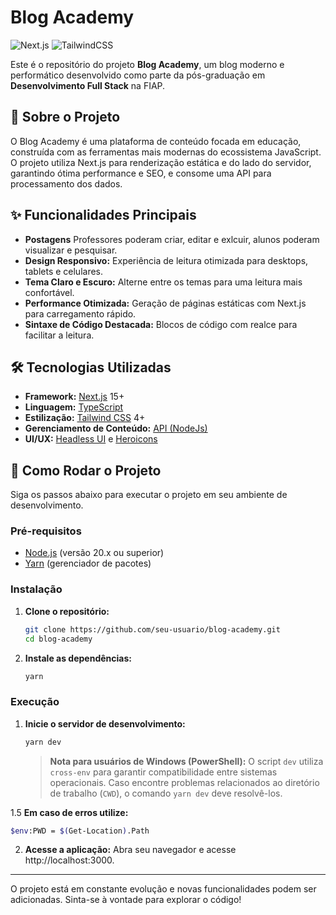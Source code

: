 # Blog Academy

![Next.js](https://img.shields.io/badge/Next.js-15.2.4-blue?logo=next.js)
![TailwindCSS](https://img.shields.io/badge/Tailwind_CSS-4.0.5-blue?logo=tailwindcss)

Este é o repositório do projeto **Blog Academy**, um blog moderno e performático desenvolvido como parte da pós-graduação em **Desenvolvimento Full Stack** na FIAP.

## 🚀 Sobre o Projeto

O Blog Academy é uma plataforma de conteúdo focada em educação, construída com as ferramentas mais modernas do ecossistema JavaScript. O projeto utiliza Next.js para renderização estática e do lado do servidor, garantindo ótima performance e SEO, e consome uma API para processamento dos dados.

## ✨ Funcionalidades Principais

- **Postagens** Professores poderam criar, editar e exlcuir, alunos poderam visualizar e pesquisar.
- **Design Responsivo:** Experiência de leitura otimizada para desktops, tablets e celulares.
- **Tema Claro e Escuro:** Alterne entre os temas para uma leitura mais confortável.
- **Performance Otimizada:** Geração de páginas estáticas com Next.js para carregamento rápido.
- **Sintaxe de Código Destacada:** Blocos de código com realce para facilitar a leitura.

## 🛠️ Tecnologias Utilizadas

- **Framework:** [Next.js](https://nextjs.org/) 15+
- **Linguagem:** [TypeScript](https://www.typescriptlang.org/)
- **Estilização:** [Tailwind CSS](https://tailwindcss.com/) 4+
- **Gerenciamento de Conteúdo:** [API (NodeJs)](https://github.com/MelqSantos/blogAcademy.git)
- **UI/UX:** [Headless UI](https://headlessui.com/) e [Heroicons](https://heroicons.com/)

## 🏁 Como Rodar o Projeto

Siga os passos abaixo para executar o projeto em seu ambiente de desenvolvimento.

### Pré-requisitos

- [Node.js](https://nodejs.org/en/) (versão 20.x ou superior)
- [Yarn](https://yarnpkg.com/) (gerenciador de pacotes)

### Instalação

1. **Clone o repositório:**
   ```bash
   git clone https://github.com/seu-usuario/blog-academy.git
   cd blog-academy
   ```

2. **Instale as dependências:**
   ```bash
   yarn
   ```

### Execução

1. **Inicie o servidor de desenvolvimento:**
   ```bash
   yarn dev
   ```

   > **Nota para usuários de Windows (PowerShell):** O script `dev` utiliza `cross-env` para garantir compatibilidade entre sistemas operacionais. Caso encontre problemas relacionados ao diretório de trabalho (`CWD`), o comando `yarn dev` deve resolvê-los.

1.5 **Em caso de erros utilize:**
```bash
$env:PWD = $(Get-Location).Path
```

2. **Acesse a aplicação:**
   Abra seu navegador e acesse http://localhost:3000.

---
O projeto está em constante evolução e novas funcionalidades podem ser adicionadas. Sinta-se à vontade para explorar o código!
